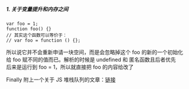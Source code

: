 ##### 1. 关于变量提升和内存之间

  ```
  var foo = 1;
  function foo() {}
  // 其实这个函数可以等价于：
  // var foo = function () {};
  ```
所以说它并不会重新申请一块空间，而是会忽略掉这个 foo 的新的一个初始化    
给 foo 赋不同的值而已。解析的时候是 undefined 和 匿名函数且后者优先  
后来是运行到 foo = 1，所以就直接把 foo 的内容给改了

Finally  附上一个关于 JS 堆栈队列的文章：[链接](https://juejin.im/post/5b1deac06fb9a01e643e2a95)